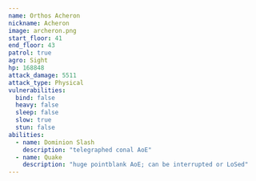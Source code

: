 ```yaml
---
name: Orthos Acheron
nickname: Acheron
image: archeron.png
start_floor: 41
end_floor: 43
patrol: true
agro: Sight
hp: 168848
attack_damage: 5511
attack_type: Physical
vulnerabilities:
  bind: false
  heavy: false
  sleep: false
  slow: true
  stun: false
abilities:
  - name: Dominion Slash
    description: "telegraphed conal AoE"
  - name: Quake
    description: "huge pointblank AoE; can be interrupted or LoSed"
---
```


